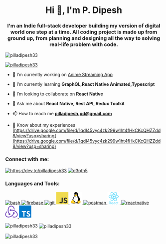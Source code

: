 <h1 align="center">Hi 👋, I'm P. Dipesh</h1>
<h3 align="center">I'm an Indie full-stack developer building my version of digital world one step at a time. All coding project is made up from ground up, from planning and designing all the way to solving real-life problem with code.</h3>

<p align="left"> <img src="https://komarev.com/ghpvc/?username=pilladipesh33&label=Profile%20views&color=0e75b6&style=flat" alt="pilladipesh33" /> </p>

<p align="left"> <a href="https://github.com/ryo-ma/github-profile-trophy"><img src="https://github-profile-trophy.vercel.app/?username=pilladipesh33" alt="pilladipesh33" /></a> </p>

- 🔭 I’m currently working on [Anime Streaming App](https://github.com/pilladipesh33/AnimeWatcher)

- 🌱 I’m currently learning **GraphQL,React Native Animated,Typescript**

- 👯 I’m looking to collaborate on **React Native**

- 💬 Ask me about **React Native, Rest API, Redux Toolkit**

- 📫 How to reach me **pilladipesh.pd@gmail.com**

- 📄 Know about my experiences [https://drive.google.com/file/d/1qdI45vyc4zk299w1ht4fHkCKcQHZZdd8/view?usp=sharing](https://drive.google.com/file/d/1qdI45vyc4zk299w1ht4fHkCKcQHZZdd8/view?usp=sharing)

<h3 align="left">Connect with me:</h3>
<p align="left">
<a href="https://dev.to/https://dev.to/pilladipesh33" target="blank"><img align="center" src="https://raw.githubusercontent.com/rahuldkjain/github-profile-readme-generator/master/src/images/icons/Social/devto.svg" alt="https://dev.to/pilladipesh33" height="30" width="40" /></a>
<a href="https://twitter.com/d3pth5" target="blank"><img align="center" src="https://raw.githubusercontent.com/rahuldkjain/github-profile-readme-generator/master/src/images/icons/Social/twitter.svg" alt="d3pth5" height="30" width="40" /></a>
</p>

<h3 align="left">Languages and Tools:</h3>
<p align="left"> <a href="https://www.gnu.org/software/bash/" target="_blank" rel="noreferrer"> <img src="https://www.vectorlogo.zone/logos/gnu_bash/gnu_bash-icon.svg" alt="bash" width="40" height="40"/> </a> <a href="https://firebase.google.com/" target="_blank" rel="noreferrer"> <img src="https://www.vectorlogo.zone/logos/firebase/firebase-icon.svg" alt="firebase" width="40" height="40"/> </a> <a href="https://git-scm.com/" target="_blank" rel="noreferrer"> <img src="https://www.vectorlogo.zone/logos/git-scm/git-scm-icon.svg" alt="git" width="40" height="40"/> </a> <a href="https://developer.mozilla.org/en-US/docs/Web/JavaScript" target="_blank" rel="noreferrer"> <img src="https://raw.githubusercontent.com/devicons/devicon/master/icons/javascript/javascript-original.svg" alt="javascript" width="40" height="40"/> </a> <a href="https://www.linux.org/" target="_blank" rel="noreferrer"> <img src="https://raw.githubusercontent.com/devicons/devicon/master/icons/linux/linux-original.svg" alt="linux" width="40" height="40"/> </a> <a href="https://postman.com" target="_blank" rel="noreferrer"> <img src="https://www.vectorlogo.zone/logos/getpostman/getpostman-icon.svg" alt="postman" width="40" height="40"/> </a> <a href="https://reactjs.org/" target="_blank" rel="noreferrer"> <img src="https://raw.githubusercontent.com/devicons/devicon/master/icons/react/react-original-wordmark.svg" alt="react" width="40" height="40"/> </a> <a href="https://reactnative.dev/" target="_blank" rel="noreferrer"> <img src="https://reactnative.dev/img/header_logo.svg" alt="reactnative" width="40" height="40"/> </a> <a href="https://redux.js.org" target="_blank" rel="noreferrer"> <img src="https://raw.githubusercontent.com/devicons/devicon/master/icons/redux/redux-original.svg" alt="redux" width="40" height="40"/> </a> <a href="https://www.typescriptlang.org/" target="_blank" rel="noreferrer"> <img src="https://raw.githubusercontent.com/devicons/devicon/master/icons/typescript/typescript-original.svg" alt="typescript" width="40" height="40"/> </a> </p>

<p><img align="left" src="https://github-readme-stats.vercel.app/api/top-langs?username=pilladipesh33&show_icons=true&locale=en&layout=compact" alt="pilladipesh33" /></p>

<p>&nbsp;<img align="center" src="https://github-readme-stats.vercel.app/api?username=pilladipesh33&show_icons=true&locale=en" alt="pilladipesh33" /></p>

<p><img align="center" src="https://github-readme-streak-stats.herokuapp.com/?user=pilladipesh33&" alt="pilladipesh33" /></p>
